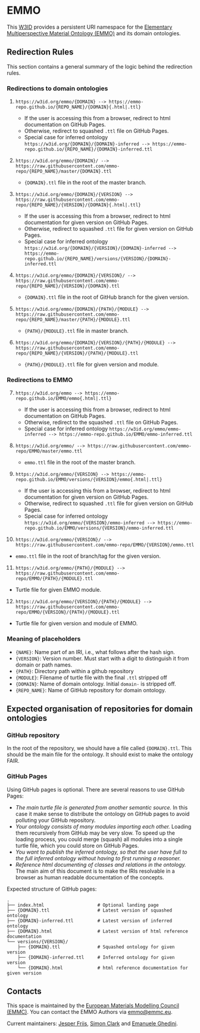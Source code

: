 # EMMO
This [W3ID](https://w3id.org) provides a persistent URI namespace for the [Elementary Multiperspective Material Ontology (EMMO)](https://github.com/emmo-repo/EMMO/) and its domain ontologies.


## Redirection Rules
This section contains a general summary of the logic behind the redirection rules.


### Redirections to domain ontologies

1. `https://w3id.org/emmo/{DOMAIN} --> https://emmo-repo.github.io/{REPO_NAME}/{DOMAIN}{.html|.ttl}`
   - If the user is accessing this from a browser, redirect to html documentation on GitHub Pages.
   - Otherwise, redirect to squashed `.ttl` file on GitHub Pages.
   - Special case for inferred ontology `https://w3id.org/{DOMAIN}/{DOMAIN}-inferred --> https://emmo-repo.github.io/{REPO_NAME}/{DOMAIN}-inferred.ttl`

2. `https://w3id.org/emmo/{DOMAIN}/ --> https://raw.githubusercontent.com/emmo-repo/{REPO_NAME}/master/{DOMAIN}.ttl`
   - `{DOMAIN}.ttl` file in the root of the master branch.

3. `https://w3id.org/emmo/{DOMAIN}/{VERSION} --> https://raw.githubusercontent.com/emmo-repo/{REPO_NAME}/{VERSION}/{DOMAIN}{.html|.ttl}`
   - If the user is accessing this from a browser, redirect to html documentation for given version on GitHub Pages.
   - Otherwise, redirect to squashed `.ttl` file for given version on GitHub Pages.
   - Special case for inferred ontology `https://w3id.org/{DOMAIN}/{VERSION}/{DOMAIN}-inferred --> https://emmo-repo.github.io/{REPO_NAME}/versions/{VERSION}/{DOMAIN}-inferred.ttl`

4. `https://w3id.org/emmo/{DOMAIN}/{VERSION}/ --> https://raw.githubusercontent.com/emmo-repo/{REPO_NAME}/{VERSION}/{DOMAIN}.ttl`
    - `{DOMAIN}.ttl` file in the root of GitHub branch for the given version.

5. `https://w3id.org/emmo/{DOMAIN}/{PATH}/{MODULE} --> https://raw.githubusercontent.com/emmo-repo/{REPO_NAME}/master/{PATH}/{MODULE}.ttl`
    - `{PATH}/{MODULE}.ttl` file in master branch.

6. `https://w3id.org/emmo/{DOMAIN}/{VERSION}/{PATH}/{MODULE} --> https://raw.githubusercontent.com/emmo-repo/{REPO_NAME}/{VERSION}/{PATH}/{MODULE}.ttl`
    - `{PATH}/{MODULE}.ttl` file for given version and module.


### Redirections to EMMO

7. `https://w3id.org/emmo --> https://emmo-repo.github.io/EMMO/emmo{.html|.ttl}`
   - If the user is accessing this from a browser, redirect to html documentation on GitHub Pages.
   - Otherwise, redirect to the squashed `.ttl` file on GitHub Pages.
   - Special case for inferred ontology `https://w3id.org/emmo/emmo-inferred --> https://emmo-repo.github.io/EMMO/emmo-inferred.ttl`

8. `https://w3id.org/emmo/ --> https://raw.githubusercontent.com/emmo-repo/EMMO/master/emmo.ttl`
   - `emmo.ttl` file in the root of the master branch.

9. `https://w3id.org/emmo/{VERSION} --> https://emmo-repo.github.io/EMMO/versions/{VERSION}/emmo{.html|.ttl}`
   - If the user is accessing this from a browser, redirect to html documentation for given version on GitHub Pages.
   - Otherwise, redirect to squashed `.ttl` file for given version on GitHub Pages.
   - Special case for inferred ontology `https://w3id.org/emmo/{VERSION}/emmo-inferred --> https://emmo-repo.github.io/EMMO/versions/{VERSION}/emmo-inferred.ttl`

10. `https://w3id.org/emmo/{VERSION}/ --> https://raw.githubusercontent.com/emmo-repo/EMMO/{VERSION}/emmo.ttl`
   - `emmo.ttl` file in the root of branch/tag for the given version.

11. `https://w3id.org/emmo/{PATH}/{MODULE} --> https://raw.githubusercontent.com/emmo-repo/EMMO/{PATH}/{MODULE}.ttl`
   - Turtle file for given EMMO module.

12. `https://w3id.org/emmo/{VERSION}/{PATH}/{MODULE} --> https://raw.githubusercontent.com/emmo-repo/EMMO/{VERSION}/{PATH}/{MODULE}.ttl`
   - Turtle file for given version and module of EMMO.


### Meaning of placeholders
- `{NAME}`: Name part of an IRI, i.e., what follows after the hash sign.
- `{VERSION}`: Version number. Must start with a digit to distinguish it from domain or path names.
- `{PATH}`: Directory path within a github repository
- `{MODULE}`: Filename of turtle file with the final `.ttl` stripped off
- `{DOMAIN}`: Name of domain ontology. Initial `domain-` is stripped off.
- `{REPO_NAME}`: Name of GitHub repository for domain ontology.


## Expected organisation of repositories for domain ontologies

### GitHub repository
In the root of the repository, we should have a file called `{DOMAIN}.ttl`. This should be the main file for the ontology. It should exist to make the ontology FAIR.

### GitHub Pages
Using GitHub pages is optional.
There are several reasons to use GitHub Pages:
- _The main turtle file is generated from another semantic source._
  In this case it make sense to distribute the ontology on GitHub pages to avoid polluting your GitHub repository.
- _Your ontology consists of many modules importing each other._
  Loading them recursively from GitHub may be very slow.
  To speed up the loading process, you could merge (squash) all modules into a single turtle file, which you could store on GitHub Pages.
- _You want to publish the inferred ontology, so that the user have full to the full inferred ontology without having to first running a reasoner._
- _Reference html documenting of classes and relations in the ontology._
  The main aim of this document is to make the IRIs resolvable in a browser as human readable documentation of the concepts.

Expected structure of GitHub pages:

```
.
├── index.html                    # Optional landing page
├── {DOMAIN}.ttl                  # Latest version of squashed ontology
├── {DOMAIN}-inferred.ttl         # Latest version of inferred ontology
├── {DOMAIN}.html                 # Latest version of html reference documentation
└── versions/{VERSION}/
    ├── {DOMAIN}.ttl              # Squashed ontology for given version
    ├── {DOMAIN}-inferred.ttl     # Inferred ontology for given version
    └── {DOMAIN}.html             # html reference documentation for given version
```



## Contacts
This space is maintained by the [European Materials Modelling Council (EMMC)](http://emmc.eu).
You can contact the EMMO Authors via emmo@emmc.eu.

Current maintainers:
[Jesper Friis](https://github.com/jesper-friis),
[Simon Clark](https://github.com/jsimonclark) and
[Emanuele Ghedini](https://github.com/emanueleghedini).
